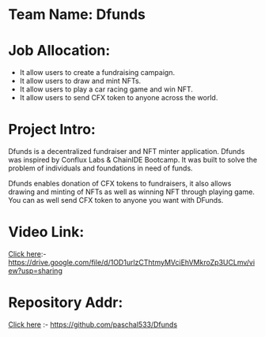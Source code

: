 # Team Name: Dfunds

# Job Allocation:

- It allow users to create a fundraising campaign.
- It allow users to draw and mint NFTs.
- It allow users to play a car racing game and win NFT.
- It allow users to send CFX token to anyone across the world.

# Project Intro:

Dfunds is a decentralized fundraiser and NFT minter application. Dfunds was inspired by Conflux Labs & ChainIDE Bootcamp. It was built to solve the problem of individuals and foundations in need of funds.

Dfunds enables donation of CFX tokens to fundraisers, it also allows drawing and minting of NFTs as well as winning NFT through playing game. You can as well send CFX token to anyone you want with DFunds.

# Video Link:

[Click here](https://drive.google.com/file/d/1OD1urlzCThtmyMVciEhVMkroZp3UCLmv/view?usp=sharing):- https://drive.google.com/file/d/1OD1urlzCThtmyMVciEhVMkroZp3UCLmv/view?usp=sharing

# Repository Addr: 

[Click here](https://github.com/paschal533/Dfunds) :- https://github.com/paschal533/Dfunds